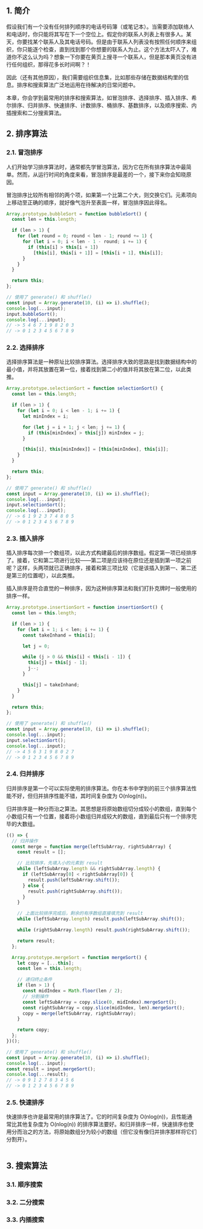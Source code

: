 ## 1. 简介

假设我们有一个没有任何排列顺序的电话号码簿（或笔记本）。当需要添加联络人和电话时，你只能将其写在下一个空位上。假定你的联系人列表上有很多人。某天，你要找某个联系人及其电话号码。但是由于联系人列表没有按照任何顺序来组织，你只能逐个检查，直到找到那个你想要的联系人为止。这个方法太吓人了，难道你不这么认为吗？想象一下你要在黄页上搜寻一个联系人，但是那本黄页没有进行任何组织，那得花多长时间啊？！

因此（还有其他原因），我们需要组织信息集，比如那些存储在数据结构里的信息。排序和搜索算法广泛地运用在待解决的日常问题中。

本章，你会学到最常用的排序和搜索算法，如冒泡排序、选择排序、插入排序、希尔排序、归并排序、快速排序、计数排序、桶排序、基数排序，以及顺序搜索、内插搜索和二分搜索算法。

## 2. 排序算法

### 2.1. 冒泡排序

人们开始学习排序算法时，通常都先学冒泡算法，因为它在所有排序算法中最简单。然而，从运行时间的角度来看，冒泡排序是最差的一个，接下来你会知晓原因。

冒泡排序比较所有相邻的两个项，如果第一个比第二个大，则交换它们。元素项向上移动至正确的顺序，就好像气泡升至表面一样，冒泡排序因此得名。

```javascript
Array.prototype.bubbleSort = function bubbleSort() {
  const len = this.length;

  if (len > 1) {
    for (let round = 0; round < len - 1; round += 1) {
      for (let i = 0; i < len - 1 - round; i += 1) {
        if (this[i] > this[i + 1])
          [this[i], this[i + 1]] = [this[i + 1], this[i]];
      }
    }
  }

  return this;
};
```

```javascript
// 使用了 generate() 和 shuffle()
const input = Array.generate(10, (i) => i).shuffle();
console.log(...input);
input.bubbleSort();
console.log(...input);
// -> 5 4 6 7 1 9 8 2 0 3
// -> 0 1 2 3 4 5 6 7 8 9
```

### 2.2. 选择排序

选择排序算法是一种原址比较排序算法。选择排序大致的思路是找到数据结构中的最小值，并将其放置在第一位，接着找到第二小的值并将其放在第二位，以此类推。

```javascript
Array.prototype.selectionSort = function selectionSort() {
  const len = this.length;

  if (len > 1) {
    for (let i = 0; i < len - 1; i += 1) {
      let minIndex = i;

      for (let j = i + 1; j < len; j += 1) {
        if (this[minIndex] > this[j]) minIndex = j;
      }

      [this[i], this[minIndex]] = [this[minIndex], this[i]];
    }
  }

  return this;
};
```

```javascript
// 使用了 generate() 和 shuffle()
const input = Array.generate(10, (i) => i).shuffle();
console.log(...input);
input.selectionSort();
console.log(...input);
// -> 6 1 9 2 3 7 4 8 0 5
// -> 0 1 2 3 4 5 6 7 8 9
```

### 2.3. 插入排序

插入排序每次排一个数组项，以此方式构建最后的排序数组。假定第一项已经排序了。接着，它和第二项进行比较——第二项是应该待在原位还是插到第一项之前呢？这样，头两项就已正确排序，接着和第三项比较（它是该插入到第一、第二还是第三的位置呢），以此类推。

插入排序是符合直觉的一种排序，因为这种排序算法和我们打扑克牌时一般使用的排序一样。

```javascript
Array.prototype.insertionSort = function insertionSort() {
  const len = this.length;

  if (len > 1) {
    for (let i = 1; i < len; i += 1) {
      const takeInhand = this[i];

      let j = 0;

      while (j > 0 && this[i] < this[i - 1]) {
        this[j] = this[j - 1];
        j--;
      }

      this[j] = takeInhand;
    }
  }

  return this;
};
```

```javascript
// 使用了 generate() 和 shuffle()
const input = Array.generate(10, (i) => i).shuffle();
console.log(...input);
input.selectionSort();
console.log(...input);
// -> 4 5 6 3 1 9 8 0 2 7
// -> 0 1 2 3 4 5 6 7 8 9
```

### 2.4. 归并排序

归并排序是第一个可以实际使用的排序算法。你在本书中学到的前三个排序算法性能不好，但归并排序性能不错，其时间复杂度为 O(nlog(n))。

归并排序是一种分而治之算法。其思想是将原始数组切分成较小的数组，直到每个小数组只有一个位置，接着将小数组归并成较大的数组，直到最后只有一个排序完毕的大数组。

```javascript
(() => {
  // 归并操作
  const merge = function merge(leftSubArray, rightSubArray) {
    const result = [];

    // 比较排序，先填入小的元素到 result
    while (leftSubArray.length && rightSubArray.length) {
      if (leftSubArray[0] < rightSubArray[0]) {
        result.push(leftSubArray.shift());
      } else {
        result.push(rightSubArray.shift());
      }
    }

    // 上面比较排序完成后，剩余的有序数组直接填充到 result
    while (leftSubArray.length) result.push(leftSubArray.shift());

    while (rightSubArray.length) result.push(rightSubArray.shift());

    return result;
  };

  Array.prototype.mergeSort = function mergeSort() {
    let copy = [...this];
    const len = this.length;

    // 递归终止条件
    if (len > 1) {
      const midIndex = Math.floor(len / 2);
      // 分割操作
      const leftSubArray = copy.slice(0, midIndex).mergeSort();
      const rightSubArray = copy.slice(midIndex, len).mergeSort();
      copy = merge(leftSubArray, rightSubArray);
    }

    return copy;
  };
})();
```

```javascript
// 使用了 generate() 和 shuffle()
const input = Array.generate(10, (i) => i).shuffle();
console.log(...input);
const result = input.mergeSort();
console.log(...result);
// -> 0 9 1 2 7 8 3 4 5 6
// -> 0 1 2 3 4 5 6 7 8 9
```

### 2.5. 快速排序

快速排序也许是最常用的排序算法了。它的时间复杂度为 O(nlog(n))，且性能通常比其他复杂度为 O(nlog(n)) 的排序算法要好。和归并排序一样，快速排序也使用分而治之的方法，将原始数组分为较小的数组（但它没有像归并排序那样将它们分割开）。

```javascript

```

## 3. 搜索算法

### 3.1. 顺序搜索

### 3.2. 二分搜索

### 3.3. 内插搜索
